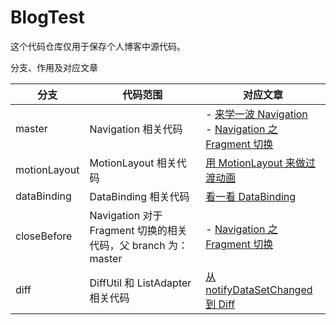 # BlogTest
这个代码仓库仅用于保存个人博客中源代码。

分支、作用及对应文章

| 分支         | 代码范围                                                     | 对应文章                                                     |
| ------------ | ------------------------------------------------------------ | ------------------------------------------------------------ |
| master       | Navigation 相关代码                                          | - [来学一波 Navigation](https://jiangjiwei.site/post/lai-xue-yi-bo-navigation/)<br />- [Navigation 之 Fragment 切换](https://jiangjiwei.site/post/navigation-zhi-fragment-qie-huan/) |
| motionLayout | MotionLayout 相关代码                                        | [用 MotionLayout 来做过渡动画](https://jiangjiwei.site/post/yong-motionlayout-lai-zuo-guo-du-dong-hua/) |
| dataBinding  | DataBinding 相关代码                                         | [看一看 DataBinding](https://jiangjiwei.site/post/kan-yi-kan-databinding/) |
| closeBefore  | Navigation 对于 Fragment 切换的相关代码，父 branch 为：master | - [Navigation 之 Fragment 切换](https://jiangjiwei.site/post/navigation-zhi-fragment-qie-huan/) |
| diff         | DiffUtil 和 ListAdapter 相关代码                             | [从 notifyDataSetChanged 到 Diff](https://github.com/CherryLover/BlogTest/blob/diff/从%20notifyDataSetChanged%20到%20Diff.md) |​


